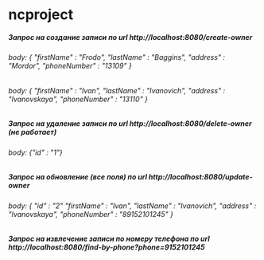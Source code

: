 # ncproject
##### Запрос на создание записи по url http://localhost:8080/create-owner
###### body: { "firstName" : "Frodo", "lastName" : "Baggins", "address" : "Mordor", "phoneNumber" : "13109" }
###### body: { "firstName" : "Ivan", "lastName" : "Ivanovich", "address" : "Ivanovskaya", "phoneNumber" : "13110" }
##### Запрос на удаление записи по url http://localhost:8080/delete-owner (не работает)
###### body: {"id" : "1"}
##### Запрос на обновление (все поля) по url http://localhost:8080/update-owner
###### body: { "id" : "2" "firstName" : "Ivan", "lastName" : "Ivanovich", "address" : "Ivanovskaya", "phoneNumber" : "89152101245" }
##### Запрос на извлечение записи по номеру телефона по url http://localhost:8080/find-by-phone?phone=9152101245


